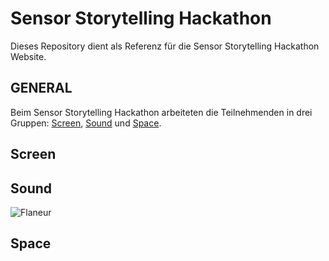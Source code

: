 # Sensor Storytelling Hackathon

Dieses Repository dient als Referenz für die Sensor Storytelling Hackathon Website.

## GENERAL
Beim Sensor Storytelling Hackathon arbeiteten die Teilnehmenden in drei Gruppen: [Screen](#Screen), [Sound](#Sound) und [Space](#Space).


## Screen

## Sound

![Flaneur](https://raw.githubusercontent.com/georgesipp/sensorstorytelling/tree/main/src/SOUND/flaneur_wikipedia_screenshot.png "Flaneur")


## Space